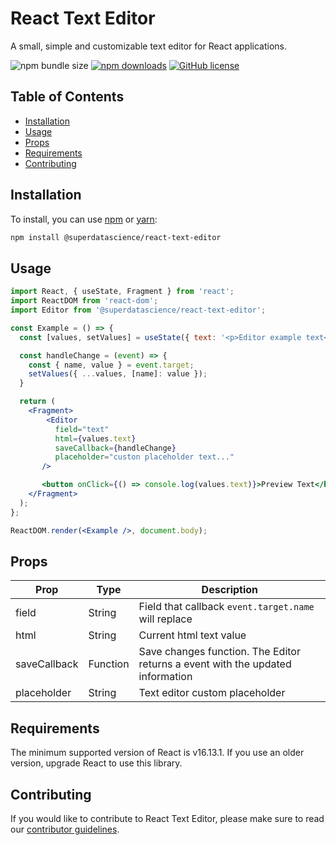 # React Text Editor

A small, simple and customizable text editor for React applications.

![npm bundle size](https://img.shields.io/bundlephobia/min/@superdatascience/react-text-editor)
[![npm downloads](https://img.shields.io/npm/dt/@superdatascience/react-text-editor)](https://www.npmjs.com/package/@superdatascience/react-text-editor)
[![GitHub license](https://img.shields.io/badge/license-MIT-blue.svg)](https://github.com/facebook/react/blob/master/LICENSE)

## Table of Contents

* [Installation](#installation)
* [Usage](#usage)
* [Props](#props)
* [Requirements](#requirements)
* [Contributing](#contributing)

## Installation

To install, you can use [npm](https://npmjs.org/) or [yarn](https://yarnpkg.com):

```sh
npm install @superdatascience/react-text-editor
```

## Usage
```jsx
import React, { useState, Fragment } from 'react';
import ReactDOM from 'react-dom';
import Editor from '@superdatascience/react-text-editor';

const Example = () => {
  const [values, setValues] = useState({ text: '<p>Editor example text</p>' });

  const handleChange = (event) => {
    const { name, value } = event.target;
    setValues({ ...values, [name]: value });
  }

  return (
    <Fragment>
        <Editor
          field="text"
          html={values.text}
          saveCallback={handleChange}
          placeholder="custon placeholder text..."
       />

       <button onClick={() => console.log(values.text)}>Preview Text</button>
    </Fragment>
  );
};

ReactDOM.render(<Example />, document.body);
```

## Props

| Prop                   | Type             | Description                                                                                                                                                                                                                                                          |
| ---------------------- | ---------------- | ------------------------------------------------------------------------------------------------------------------------------- |
| field                  | String           | Field that callback `event.target.name` will replace                                                                            |
| html                   | String           | Current html text value                                                                                                         |
| saveCallback           | Function         | Save changes function. The Editor returns a event with the updated information                                                  |
| placeholder            | String           | Text editor custom placeholder                                                                                                  |                                                                                                                                                                                                                                     |

## Requirements

The minimum supported version of React is v16.13.1. If you use an older version, upgrade React to use this library.

## Contributing

If you would like to contribute to React Text Editor, please make sure to read our
[contributor guidelines](CONTRIBUTING.md).

